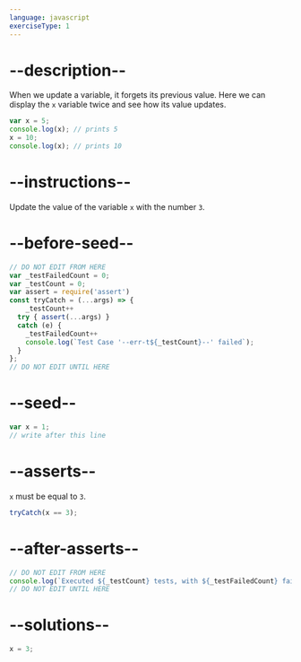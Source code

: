 ```yaml
---
language: javascript
exerciseType: 1
---
```


# --description--

When we update a variable, it forgets its previous value.
Here we can display the `x` variable twice and see how its value updates.
```javascript
var x = 5;
console.log(x); // prints 5
x = 10;
console.log(x); // prints 10
```

# --instructions--

Update the value of the variable `x` with the number `3`.

# --before-seed--

```javascript
// DO NOT EDIT FROM HERE
var _testFailedCount = 0;
var _testCount = 0;
var assert = require('assert')
const tryCatch = (...args) => {
	_testCount++
  try { assert(...args) }
  catch (e) {
    _testFailedCount++
    console.log(`Test Case '--err-t${_testCount}--' failed`);
  }
};
// DO NOT EDIT UNTIL HERE
```

# --seed--

```javascript
var x = 1;
// write after this line
```

# --asserts--

`x` must be equal to `3`.

```javascript
tryCatch(x == 3);
```

# --after-asserts--

```javascript
// DO NOT EDIT FROM HERE 
console.log(`Executed ${_testCount} tests, with ${_testFailedCount} failures`);
// DO NOT EDIT UNTIL HERE
```

# --solutions--

```javascript
x = 3;
```
